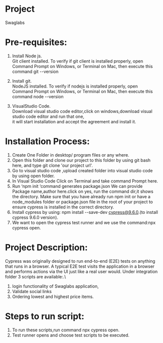 # Project
Swaglabs

# Pre-requisites:

1.   Install Node js.\
      Git client installed. To verify if git client is installed properly, open Command Prompt on Windows, or Terminal on Mac, then execute this command git --version
3.   Install git.\
     NodeJS installed. To verify if nodejs is installed properly, open Command Prompt on Windows, or Terminal on Mac, then execute this command node --version
     
3.   VisualStudio Code.\
     Download visual studio code editor,click on windows,download visual studio code editor  and run that one,\
     it will start installation and accept the agreement and   install it.


# Installation Process:
1.  Create One Folder in desktop/ program files or any where.
2.  Open this folder and clone our project to this folder by using git bash here, and type git clone 'our project url'.
3.  Go to visual studio code ,upload created folder into visual studio code by using open folder.
4.  In Visual Studio Code Click on Terminal and take command Prompt here.
5.  Run  ‘npm init ‘command generates package.json
      We can provide Package name,author here.click on yes, run the command dir,it shows the directory.
      Make sure that you have already run npm init or have a node_modules folder or package.json file in the root of your project to ensure cypress is     installed in the correct directory.
5.  Install cypress by using: npm install --save-dev cypress@9.6.0.(to install cypress 9.6.0 version).
6.  We want to open the cypress test runner and we use the command:npx cypress open.
      
# Project Description:

Cypress was originally designed to run end-to-end (E2E) tests on anything that runs in a browser. A typical E2E test visits the application in a browser and performs actions via the UI just like a real user would.
Under integration folder 3 scripts are available:.\
1. login functionality of Swaglabs application,
2. Validate social links
3. Ordering lowest and highest price items.

# Steps to run script:
1. To run these scripts,run command npx cypress open.
2. Test runner opens and choose test scripts to be executed.


